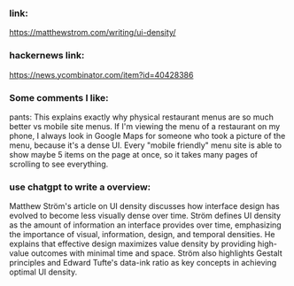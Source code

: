 ### link:

https://matthewstrom.com/writing/ui-density/

### hackernews link:

https://news.ycombinator.com/item?id=40428386

### Some comments I like:    

pants:
This explains exactly why physical restaurant menus are so much better  vs mobile site menus. If I'm viewing the menu of a restaurant on my  phone, I always look in Google Maps for someone who took a picture of  the menu, because it's a dense UI. Every "mobile friendly" menu site is  able to show maybe 5 items on the page at once, so it takes many pages  of scrolling to see everything.

### use chatgpt to write a overview:

Matthew Ström's article on UI density discusses how interface design has evolved to become less visually dense over time. Ström defines UI  density as the amount of information an interface provides over time,  emphasizing the importance of visual, information, design, and temporal  densities. He explains that effective design maximizes value density by  providing high-value outcomes with minimal time and space. Ström also  highlights Gestalt principles and Edward Tufte's data-ink ratio as key  concepts in achieving optimal UI density.

